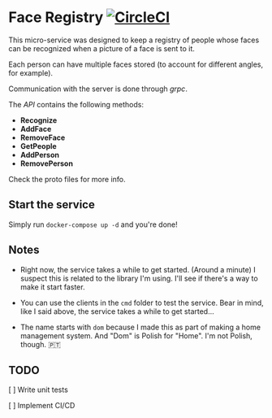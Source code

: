 # Face Registry [![CircleCI](https://circleci.com/gh/diogox/dom-face-registry.svg?style=svg)](https://circleci.com/gh/diogox/dom-face-registry)

This micro-service was designed to keep a registry of people whose faces can 
be recognized when a picture of a face is sent to it.

Each person can have multiple faces stored (to account for different angles, for example).

Communication with the server is done through *grpc*.

The *API* contains the following methods:
* **Recognize**
* **AddFace**
* **RemoveFace**
* **GetPeople**
* **AddPerson**
* **RemovePerson**

Check the proto files for more info.

## Start the service
Simply run `docker-compose up -d` and you're done!

## Notes
* Right now, the service takes a while to get started. (Around a minute)
I suspect this is related to the library I'm using. 
I'll see if there's a way to make it start faster.

* You can use the clients in the `cmd` folder to test the service. 
Bear in mind, like I said above, the service takes a while to get started...

* The name starts with `dom` because I made this as part of making a 
home management system. And "Dom" is Polish for "Home". I'm not Polish, though. :portugal:

## TODO
[ ] Write unit tests

[ ] Implement CI/CD
